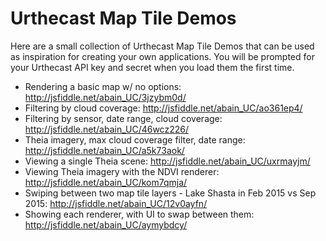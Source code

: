 # Urthecast Map Tile Demos

Here are a small collection of Urthecast Map Tile Demos that can be used as
inspiration for creating your own applications. You will be prompted for your
Urthecast API key and secret when you load them the first time.

* Rendering a basic map w/ no options: http://jsfiddle.net/abain_UC/3jzybm0d/
* Filtering by cloud coverage: http://jsfiddle.net/abain_UC/ao361ep4/
* Filtering by sensor, date range, cloud coverage: http://jsfiddle.net/abain_UC/46wcz226/
* Theia imagery, max cloud coverage filter, date range: http://jsfiddle.net/abain_UC/a5k73aok/
* Viewing a single Theia scene: http://jsfiddle.net/abain_UC/uxrmayjm/
* Viewing Theia imagery with the NDVI renderer: http://jsfiddle.net/abain_UC/kom7qmja/
* Swiping between two map tile layers - Lake Shasta in Feb 2015 vs Sep 2015: http://jsfiddle.net/abain_UC/12v0ayfn/
* Showing each renderer, with UI to swap between them: http://jsfiddle.net/abain_UC/aymybdcy/

